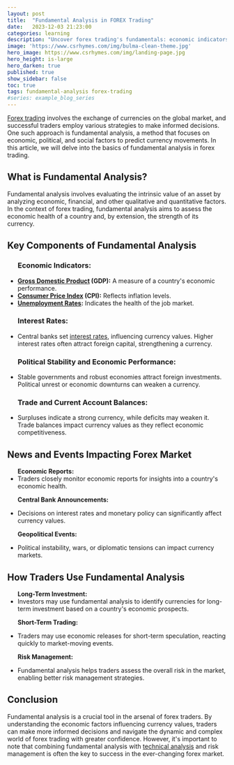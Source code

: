 ```yaml
---
layout: post
title:  "Fundamental Analysis in FOREX Trading"
date:   2023-12-03 21:23:00
categories: learning
description: "Uncover forex trading's fundamentals: economic indicators, interest rates, and geopolitical events. Master strategies for successful trading."
image: 'https://www.csrhymes.com/img/bulma-clean-theme.jpg'
hero_image: https://www.csrhymes.com/img/landing-page.jpg
hero_height: is-large
hero_darken: true
published: true
show_sidebar: false
toc: true
tags: fundamental-analysis forex-trading
#series: example_blog_series
---
```


<p><a href="https://www.daytrading.ltd/learning/what-is-forex-trading">Forex trading</a> involves the exchange of currencies on the global market, and successful traders employ various strategies to make informed decisions. One such approach is fundamental analysis, a method that focuses on economic, political, and social factors to predict currency movements. In this article, we will delve into the basics of fundamental analysis in forex trading.</p>

## What is Fundamental Analysis?
<p>Fundamental analysis involves evaluating the intrinsic value of an asset by analyzing economic, financial, and other qualitative and quantitative factors. In the context of forex trading, fundamental analysis aims to assess the economic health of a country and, by extension, the strength of its currency.</p>

## Key Components of Fundamental Analysis
<ul><h3>Economic Indicators:</h3>

<li><strong><a href="https://www.daytrading.ltd/2023/12/understanding-gross-domestic-product.html">Gross Domestic Product</a> (GDP):</strong> A measure of a country's economic performance.</li>
  
<li><strong><a href="https://www.daytrading.ltd/learning/consumer-price-index">Consumer Price Index</a> (CPI):</strong> Reflects inflation levels.</li>
  
<li><strong><a href="https://www.daytrading.ltd/2023/12/unveiling-dynamics-comprehensive.html">Unemployment Rates</a>:</strong> Indicates the health of the job market.</li>

<h3>Interest Rates:</h3>

<li>Central banks set <a href="https://www.daytrading.ltd/learning/interest-rates">interest rates</a>, influencing currency values.
Higher interest rates often attract foreign capital, strengthening a currency.</li>

<h3>Political Stability and Economic Performance:</h3>

<li>Stable governments and robust economies attract foreign investments.
Political unrest or economic downturns can weaken a currency.</li>

<h3>Trade and Current Account Balances:</h3>

<li>Surpluses indicate a strong currency, while deficits may weaken it.
Trade balances impact currency values as they reflect economic competitiveness.</li>
</ul>

## News and Events Impacting Forex Market
<ul>
<strong>Economic Reports:</strong>

<li>Traders closely monitor economic reports for insights into a country's economic health.</li>
  
<strong>Central Bank Announcements:</strong>

<li>Decisions on interest rates and monetary policy can significantly affect currency values.</li>

<strong>Geopolitical Events:</strong>

<li>Political instability, wars, or diplomatic tensions can impact currency markets.</li>
</ul>

## How Traders Use Fundamental Analysis
<ul><strong>Long-Term Investment:</strong>

<li>Investors may use fundamental analysis to identify currencies for long-term investment based on a country's economic prospects.</li>
  
<strong>Short-Term Trading:</strong>

<li>Traders may use economic releases for short-term speculation, reacting quickly to market-moving events.</li>
  
<strong>Risk Management:</strong>

<li>Fundamental analysis helps traders assess the overall risk in the market, enabling better risk management strategies.</li>
</ul>

## Conclusion
<p>Fundamental analysis is a crucial tool in the arsenal of forex traders. By understanding the economic factors influencing currency values, traders can make more informed decisions and navigate the dynamic and complex world of forex trading with greater confidence. However, it's important to note that combining fundamental analysis with <a href="https://www.daytrading.ltd/learning/technical-analysis-in-forex-trading">technical analysis</a> and risk management is often the key to success in the ever-changing forex market.</p>

<script type="application/ld+json">
{
  "@context": "https://schema.org",
  "@type": "FAQPage",
  "mainEntity": [
    {
      "@type": "Question",
      "name": "What is fundamental analysis in forex trading?",
      "acceptedAnswer": {
        "@type": "Answer",
        "text": "Fundamental analysis in forex trading involves evaluating economic, financial, and other factors to assess the intrinsic value of a currency and predict its movements."
      }
    },
    {
      "@type": "Question",
      "name": "What are the key components of fundamental analysis?",
      "acceptedAnswer": {
        "@type": "Answer",
        "text": "Key components include economic indicators (GDP, CPI, unemployment rates), interest rates, political stability, economic performance, and trade/current account balances."
      }
    },
    {
      "@type": "Question",
      "name": "How do interest rates impact currency values?",
      "acceptedAnswer": {
        "@type": "Answer",
        "text": "Interest rates set by central banks can influence currency values. Higher interest rates often attract foreign capital, strengthening a currency."
      }
    },
    {
      "@type": "Question",
      "name": "What role do geopolitical events play in forex trading?",
      "acceptedAnswer": {
        "@type": "Answer",
        "text": "Geopolitical events, such as political instability or diplomatic tensions, can significantly impact currency markets by influencing investor sentiment and risk perception."
      }
    },
    {
      "@type": "Question",
      "name": "How can traders use fundamental analysis?",
      "acceptedAnswer": {
        "@type": "Answer",
        "text": "Traders use fundamental analysis for long-term investment decisions, short-term trading strategies, and to assess overall market risk for effective risk management."
      }
    },
    {
      "@type": "Question",
      "name": "Is fundamental analysis the only approach in forex trading?",
      "acceptedAnswer": {
        "@type": "Answer",
        "text": "No, successful forex trading often involves combining fundamental analysis with technical analysis and implementing effective risk management strategies for a comprehensive approach."
      }
    }
  ]
}
</script>